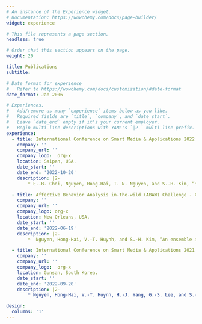 ```yaml
---
# An instance of the Experience widget.
# Documentation: https://wowchemy.com/docs/page-builder/
widget: experience

# This file represents a page section.
headless: true

# Order that this section appears on the page.
weight: 20

title: Publications
subtitle:

# Date format for experience
#   Refer to https://wowchemy.com/docs/customization/#date-format
date_format: Jan 2006

# Experiences.
#   Add/remove as many `experience` items below as you like.
#   Required fields are `title`, `company`, and `date_start`.
#   Leave `date_end` empty if it's your current employer.
#   Begin multi-line descriptions with YAML's `|2-` multi-line prefix.
experience:
  - title: International Conference on Smart Media & Applications 2022.
    company: ''
    company_url: ''
    company_logo:  org-x
    location: Saipan, USA.
    date_start: ''
    date_end: '2022-10-20'
    description: |2-
        * E.-B. Choi, Nguyen, Hong-Hai, T. N. Nguyen, and S.-H. Kim, “Stress analysis based on feature-level late fusion,” in Proc. Int. Conf. Smart Media and Applications (SMA2022), Oct. 2022., 2022, pp. 110–114.

  - title: Affective Behavior Analysis in-the-wild (ABAW) Challenge - CVPR Workshop 2022
    company: ''
    company_url: ''
    company_logo: org-x
    location: New Orleans, USA.
    date_start: ''
    date_end: '2022-06-19'
    description: |2-
        *  Nguyen, Hong-Hai, V.-T. Huynh, and S.-H. Kim, “An ensemble approach for facial behavior analysis in-the-wild video,” in Proceedings of the IEEE/CVF Conference on Computer Vision and Pattern Recognition Workshop, 2022, pp. 2512–2517.

  - title: International Conference on Smart Media & Applications 2021.
    company: ''
    company_url: ''
    company_logo:  org-x
    location: Gunsan, South Korea.
    date_start: ''
    date_end: '2022-09-20'
    description: |2-
        * Nguyen, Hong-Hai, V.-T. Huynh, H.-J. Yang, G.-S. Lee, and S.-H.Kim, “Mafcl: Multimodal attention fusion with combined loss for sentiment recognition in stress-induced circumstances,” in Proc. Int. Conf. Smart Media and Applications (SMA2021), Sep. 2021., 2021, pp. 16–19.

design:
  columns: '1'
---
```

